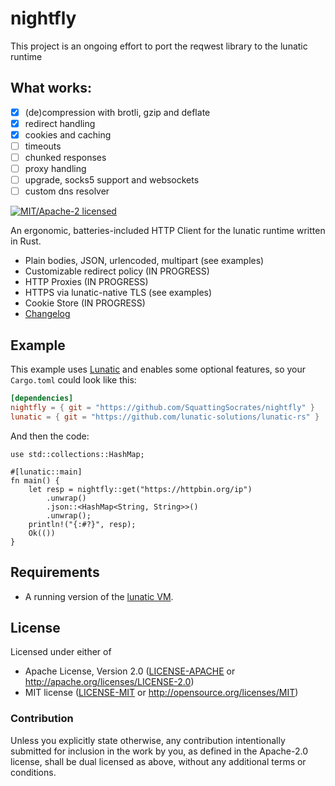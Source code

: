 # nightfly

This project is an ongoing effort to port the reqwest library to the lunatic runtime

## What works:

* [x] (de)compression with brotli, gzip and deflate
* [x] redirect handling
* [x] cookies and caching
* [ ] timeouts
* [ ] chunked responses
* [ ] proxy handling
* [ ] upgrade, socks5 support and websockets
* [ ] custom dns resolver

<!-- [![crates.io](https://img.shields.io/crates/v/nightfly.svg)](https://crates.io/crates/nightfly) -->
<!-- [![Documentation](https://docs.rs/nightfly/badge.svg)](https://docs.rs/nightfly) -->
[![MIT/Apache-2 licensed](https://img.shields.io/crates/l/nightfly.svg)](./LICENSE-APACHE)
<!-- [![CI](https://github.com/seanmonstar/nightfly/workflows/CI/badge.svg)](https://github.com/seanmonstar/nightfly/actions?query=workflow%3ACI) -->

An ergonomic, batteries-included HTTP Client for the lunatic runtime written in Rust.

- Plain bodies, JSON, urlencoded, multipart (see examples)
- Customizable redirect policy (IN PROGRESS)
- HTTP Proxies (IN PROGRESS)
- HTTPS via lunatic-native TLS (see examples)
- Cookie Store (IN PROGRESS)
- [Changelog](CHANGELOG.md)


## Example

This example uses [Lunatic](https://lunatic.rs) and enables some
optional features, so your `Cargo.toml` could look like this:

```toml
[dependencies]
nightfly = { git = "https://github.com/SquattingSocrates/nightfly" }
lunatic = { git = "https://github.com/lunatic-solutions/lunatic-rs" }
```

And then the code:

```rust,no_run
use std::collections::HashMap;

#[lunatic::main]
fn main() {
    let resp = nightfly::get("https://httpbin.org/ip")
        .unwrap()
        .json::<HashMap<String, String>>()
        .unwrap();
    println!("{:#?}", resp);
    Ok(())
}
```

## Requirements

- A running version of the [lunatic VM](https://github.com/lunatic-solutions/lunatic).

## License

Licensed under either of

- Apache License, Version 2.0 ([LICENSE-APACHE](LICENSE-APACHE) or http://apache.org/licenses/LICENSE-2.0)
- MIT license ([LICENSE-MIT](LICENSE-MIT) or http://opensource.org/licenses/MIT)

### Contribution

Unless you explicitly state otherwise, any contribution intentionally submitted
for inclusion in the work by you, as defined in the Apache-2.0 license, shall
be dual licensed as above, without any additional terms or conditions.
